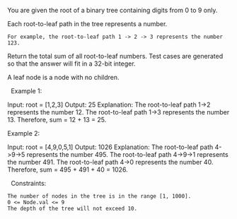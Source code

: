You are given the root of a binary tree containing digits from 0 to 9 only.

Each root-to-leaf path in the tree represents a number.


	For example, the root-to-leaf path 1 -> 2 -> 3 represents the number 123.


Return the total sum of all root-to-leaf numbers. Test cases are generated so that the answer will fit in a 32-bit integer.

A leaf node is a node with no children.

 
Example 1:

Input: root = [1,2,3]
Output: 25
Explanation:
The root-to-leaf path 1->2 represents the number 12.
The root-to-leaf path 1->3 represents the number 13.
Therefore, sum = 12 + 13 = 25.


Example 2:

Input: root = [4,9,0,5,1]
Output: 1026
Explanation:
The root-to-leaf path 4->9->5 represents the number 495.
The root-to-leaf path 4->9->1 represents the number 491.
The root-to-leaf path 4->0 represents the number 40.
Therefore, sum = 495 + 491 + 40 = 1026.


 
Constraints:


	The number of nodes in the tree is in the range [1, 1000].
	0 <= Node.val <= 9
	The depth of the tree will not exceed 10.

